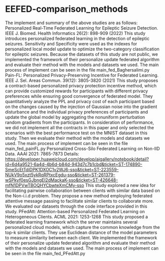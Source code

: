 # EEFED-comparison_methods
The implement and summary of the above studies are as follows:
Personalized Real-Time Federated Learning for Epileptic Seizure Detection. IEEE J. Biomed. Health Informatics 26(2): 898-909 (2022)
This study introduces personalized federated learning in the detection of epileptic seizures. Sensitivity and Specificity were used as the indexes for personalized local model update to optimize the two-category classification for epileptic seizures. Because the datasets of this study are not public, we implemented the framework of their personalize update federated algorithm and evaluate their method with the models and datasets we used.
The main process of implement can be seen in the file main_fed_Baghersalimi.py
Pain-FL: Personalized Privacy-Preserving Incentive for Federated Learning. IEEE J. Sel. Areas Commun. 39(12): 3805-3820 (2021)
This study proposes a contract-based personalized privacy protection incentive method, which can provide customized rewards for participants with different privacy preferences while ensuring good convergence of federated model. They quantitatively analyze the PPL and privacy cost of each participant based on the changes caused by the injection of Gaussian noise into the gradient disturbance and the individual privacy preferences of participants and update the global model by aggregating the nonuniform perturbation random gradients from the participants. In consideration of performance, we did not implement all the contracts in this paper and only selected the scenarios with the best performance test on the MNIST dataset in this study. Then we evaluate their method with the models and datasets we used.
The main process of implement can be seen in the file main_fed_painFL.py
Personalized Cross-Silo Federated Learning on Non-IID Data. AAAI 2021: 7865-7873
Details:
https://developer.huaweicloud.com/develop/aigallery/notebook/detail?id=6d4a9521-6a4d-4b6d-b84d-943d7c7b1cbd&ticket=ST-174890-SmeScEtTdiDPK1DXOC1v2WJ6-sso&ticket=ST-223559-NUkV9o5xzt5ykRqRPtxcEgdu-sso&ticket=ST-261379-wSPkyf0esGJbngEI2dMackaK-sso&ticket=ST-426648-mfN1DPVwTBOQHYCbwteXmCMy-sso
This study explored a new idea for facilitating pairwise collaboration between clients with similar data based on the Non-i.i.d problem. They propose a new method employing federated attentive message passing to facilitate similar clients to collaborate more. We evaluated our datasets through the code interface provided in this study.
PFedAtt: Attention-based Personalized Federated Learning on Heterogeneous Clients. ACML 2021: 1253-1268
This study proposed a federated learning framework which the server maintains several personalized cloud models, which capture the common knowledge from the top-k similar clients. They use Euclidean distance of the model parameters to measure similarity between each client. We implemented the framework of their personalize update federated algorithm and evaluate their method with the models and datasets we used.
The main process of implement can be seen in the file main_fed_PFedAtt.py
